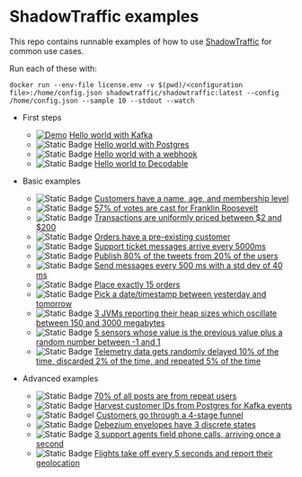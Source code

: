 # ShadowTraffic examples

This repo contains runnable examples of how to use [ShadowTraffic](http://shadowtraffic.io/) for common use cases.

Run each of these with:

```
docker run --env-file license.env -v $(pwd)/<configuration file>:/home/config.json shadowtraffic/shadowtraffic:latest --config /home/config.json --sample 10 --stdout --watch
```

- First steps

    - [![Demo](https://img.shields.io/badge/demo-%F0%9F%9A%80-%2396b939)](https://github.com/codespaces/new?machine=basicLinux32gb&repo=707805347&ref=main&devcontainer_path=.devcontainer%2Fhello-world-kafka%2Fdevcontainer.json) [Hello world with Kafka](hello-world-kafka.json)
    - ![Static Badge](https://img.shields.io/badge/demo-%F0%9F%9A%80-%2396b939?link=https://github.com/codespaces/new?machine=basicLinux32gb&repo=707805347&ref=main&devcontainer_path=.devcontainer%2Fhello-world-progres%2Fdevcontainer.json) [Hello world with Postgres](hello-world-postgres.json)
    - ![Static Badge](https://img.shields.io/badge/demo-%F0%9F%9A%80-%2396b939?link=https://github.com/codespaces/new?machine=basicLinux32gb&repo=707805347&ref=main&devcontainer_path=.devcontainer%2Fhello-world-webhook%2Fdevcontainer.json) [Hello world with a webhook](hello-world-webhook.json)
    - ![Static Badge](https://img.shields.io/badge/demo-%F0%9F%9A%80-%2396b939?link=https://github.com/codespaces/new?machine=basicLinux32gb&repo=707805347&ref=main&devcontainer_path=.devcontainer%2Fdecodable%2Fdevcontainer.json) [Hello world to Decodable](decodable.json)
- Basic examples
    - ![Static Badge](https://img.shields.io/badge/demo-%F0%9F%9A%80-%2396b939?link=https://github.com/codespaces/new?machine=basicLinux32gb&repo=707805347&ref=main&devcontainer_path=.devcontainer%2Fbasic-consumer%2Fdevcontainer.json) [Customers have a name, age, and membership level](basic-customer.json)
    - ![Static Badge](https://img.shields.io/badge/demo-%F0%9F%9A%80-%2396b939?link=https://github.com/codespaces/new?machine=basicLinux32gb&repo=707805347&ref=main&devcontainer_path=.devcontainer%2Fvotes%2Fdevcontainer.json) [57% of votes are cast for Franklin Roosevelt](votes.json)
    - ![Static Badge](https://img.shields.io/badge/demo-%F0%9F%9A%80-%2396b939?link=https://github.com/codespaces/new?machine=basicLinux32gb&repo=707805347&ref=main&devcontainer_path=.devcontainer%2Ftransactions%2Fdevcontainer.json) [Transactions are uniformly priced between $2 and $200](transactions.json)
    - ![Static Badge](https://img.shields.io/badge/demo-%F0%9F%9A%80-%2396b939?link=https://github.com/codespaces/new?machine=basicLinux32gb&repo=707805347&ref=main&devcontainer_path=.devcontainer%2Fcustomers-orders%2Fdevcontainer.json) [Orders have a pre-existing customer](customers-orders.json)
    - ![Static Badge](https://img.shields.io/badge/demo-%F0%9F%9A%80-%2396b939?link=https://github.com/codespaces/new?machine=basicLinux32gb&repo=707805347&ref=main&devcontainer_path=.devcontainer%2Fsupport-tickets%2Fdevcontainer.json) [Support ticket messages arrive every 5000ms](support-tickets.json)
    - ![Static Badge](https://img.shields.io/badge/demo-%F0%9F%9A%80-%2396b939?link=https://github.com/codespaces/new?machine=basicLinux32gb&repo=707805347&ref=main&devcontainer_path=.devcontainer%2Ftweets%2Fdevcontainer.json) [Publish 80% of the tweets from 20% of the users](tweets.json)
    - ![Static Badge](https://img.shields.io/badge/demo-%F0%9F%9A%80-%2396b939?link=https://github.com/codespaces/new?machine=basicLinux32gb&repo=707805347&ref=main&devcontainer_path=.devcontainer%2Fthrottle%2Fdevcontainer.json) [Send messages every 500 ms with a std dev of 40 ms](throttle.json)
    - ![Static Badge](https://img.shields.io/badge/demo-%F0%9F%9A%80-%2396b939?link=https://github.com/codespaces/new?machine=basicLinux32gb&repo=707805347&ref=main&devcontainer_path=.devcontainer%2Fexactly%2Fdevcontainer.json) [Place exactly 15 orders](exactly.json)
    - ![Static Badge](https://img.shields.io/badge/demo-%F0%9F%9A%80-%2396b939?link=https://github.com/codespaces/new?machine=basicLinux32gb&repo=707805347&ref=main&devcontainer_path=.devcontainer%2Ftime%2Fdevcontainer.json) [Pick a date/timestamp between yesterday and tomorrow](time.json)
    - ![Static Badge](https://img.shields.io/badge/demo-%F0%9F%9A%80-%2396b939?link=https://github.com/codespaces/new?machine=basicLinux32gb&repo=707805347&ref=main&devcontainer_path=.devcontainer%2Fheap-readings%2Fdevcontainer.json) [3 JVMs reporting their heap sizes which oscillate between 150 and 3000 megabytes](heap-readings.json)
    - ![Static Badge](https://img.shields.io/badge/demo-%F0%9F%9A%80-%2396b939?link=https://github.com/codespaces/new?machine=basicLinux32gb&repo=707805347&ref=main&devcontainer_path=.devcontainer%2Fsensors%2Fdevcontainer.json) [5 sensors whose value is the previous value plus a random number between -1 and 1](sensors.json)
    - ![Static Badge](https://img.shields.io/badge/demo-%F0%9F%9A%80-%2396b939?link=https://github.com/codespaces/new?machine=basicLinux32gb&repo=707805347&ref=main&devcontainer_path=.devcontainer%2Ftelemetry%2Fdevcontainer.json) [Telemetry data gets randomly delayed 10% of the time, discarded 2% of the time, and repeated 5% of the time](telemetry.json)
- Advanced examples
    - ![Static Badge](https://img.shields.io/badge/demo-%F0%9F%9A%80-%2396b939?link=https://github.com/codespaces/new?machine=basicLinux32gb&repo=707805347&ref=main&devcontainer_path=.devcontainer%2Frepeat-users%2Fdevcontainer.json) [70% of all posts are from repeat users](repeat-users.json)
    - ![Static Badge](https://img.shields.io/badge/demo-%F0%9F%9A%80-%2396b939?link=https://github.com/codespaces/new?machine=basicLinux32gb&repo=707805347&ref=main&devcontainer_path=.devcontainer%2Fcross-connection%2Fdevcontainer.json) [Harvest customer IDs from Postgres for Kafka events](cross-connection.json)
    - ![Static Badge](https://img.shields.io/badge/demo-%F0%9F%9A%80-%2396b939?link=https://github.com/codespaces/new?machine=basicLinux32gb&repo=707805347&ref=main&devcontainer_path=.devcontainer%2Ffunnel%2Fdevcontainer.json)l [Customers go through a 4-stage funnel](funnel.json)
    - ![Static Badge](https://img.shields.io/badge/demo-%F0%9F%9A%80-%2396b939?link=https://github.com/codespaces/new?machine=basicLinux32gb&repo=707805347&ref=main&devcontainer_path=.devcontainer%2Fcdc%2Fdevcontainer.json) [Debezium envelopes have 3 discrete states](cdc.json)
    - ![Static Badge](https://img.shields.io/badge/demo-%F0%9F%9A%80-%2396b939?link=https://github.com/codespaces/new?machine=basicLinux32gb&repo=707805347&ref=main&devcontainer_path=.devcontainer%2Fcall-center%2Fdevcontainer.json) [3 support agents field phone calls, arriving once a second](call-center.json)
    - ![Static Badge](https://img.shields.io/badge/demo-%F0%9F%9A%80-%2396b939?link=https://github.com/codespaces/new?machine=basicLinux32gb&repo=707805347&ref=main&devcontainer_path=.devcontainer%2Fflights%2Fdevcontainer.json) [Flights take off every 5 seconds and report their geolocation](flights.json)